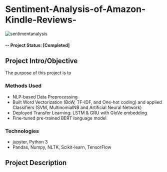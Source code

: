 # Sentiment-Analysis-of-Amazon-Kindle-Reviews-

![sentimentanalysis](https://user-images.githubusercontent.com/49653689/94883213-10b66280-0438-11eb-9eda-f0288f6f91ed.png)

#### -- Project Status: [Completed]

## Project Intro/Objective
The purpose of this project is to 

### Methods Used
* NLP-based Data Preprocessing 
* Built Word Vectorization (BoW, TF-IDF, and One-hot coding) and applied Classifiers (SVM, MultinomialNB and Artificial Neural Network)
* Deployed Transfer Learning: LSTM & GRU with GloVe embedding
* Fine-tuned pre-trained BERT language model

### Technologies
* jupyter, Python 3
* Pandas, Numpy, NLTK, Scikit-learn, TensorFlow

## Project Description
